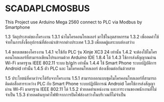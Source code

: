 # SCADAPLCMOSBUS

This Project use Arduino Mega 2560 connect to PLC via Modbus by Smartphone


1.3  วัตถุประสงค์ของโครงงาน
  1.3.1 นำไมโครคอนโทลเลอร์ มาใช้ในอุตสาหกรรม
  1.3.2 เพื่อลดค่าใช้จ่ายในการสั่งซื้ออุปกรณ์ที่ต้องนำเข้าจากต่างประเทศ
  1.3.3 เพื่อลดผู้แลระบบส่องสว่าง


1.4  ขอบเขตของโครงงาน
  1.4.1 จะใช้กับ PLC รุ่น Xinje XC3 24 เท่านั้น
  1.4.2 จะต้องใช้ไมโครคอนโทลเลอร์ที่สามารถเขียนโปรแกรมด้วย Arduino IDE 1.8.4 ได้
  1.4.3 ใช้การส่งสัญญาณผ่าน Wi-Fi มาตรฐาน IEEE 802.11 ระบบ b/g/n เท่านั้น
  1.4.4 ใช้ Smart Phone ระบบปฏิบัติการ Android เท่านั้น
  1.4.5 ตัว PLC และ ไมโครคอนโทลเลอร์ ต้องเชื่อมต่อกันด้วยสาย


1.5 ประโยชน์ที่คาดว่าจะได้รับจากโครงงาน
  1.5.1 สามารถออกแบบชุดไมโครคอนโทลเลอร์ที่สามารถติดต่อสื่อสารระหว่าง PLC กับ Smart Phone ระบบปฏิบัติการณ์ Android โดยใช้การส่งสัญญาผ่าน Wi-Fi มาตรฐาน IEEE 802.11 ได้
  1.5.2 ช่วยลดตำแหน่งงาน และภาระงานของพนักงานที่ไม่จำเป็น
  1.5.3 ช่วยลดต้นทุกค่าไฟฟ้าจากการปิดไฟส่องสว่างในบริเวณที่ไม่จำเป็น
